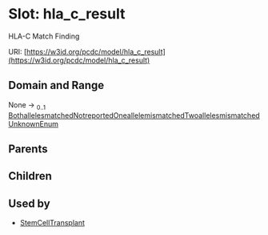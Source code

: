 
# Slot: hla_c_result


HLA-C Match Finding

URI: [https://w3id.org/pcdc/model/hla_c_result](https://w3id.org/pcdc/model/hla_c_result)


## Domain and Range

None &#8594;  <sub>0..1</sub> [BothallelesmatchedNotreportedOneallelemismatchedTwoallelesmismatchedUnknownEnum](BothallelesmatchedNotreportedOneallelemismatchedTwoallelesmismatchedUnknownEnum.md)

## Parents


## Children


## Used by

 * [StemCellTransplant](StemCellTransplant.md)
